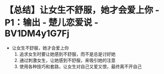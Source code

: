 # 【总结】让女生不舒服，她才会爱上你 - P1：输出 - 楚儿恋爱说 - BV1DM4y1G7Fj

-   让女生不舒服，她才会爱上你
    1.  追求女生时要让她感到不舒服，而不是总是讨好她
    2.  通过刺激女生，让她感到不舒服，来吸引她的注意
    3.  使用各种技巧和套路，让女生对自己又爱又恨，最终离不开自己